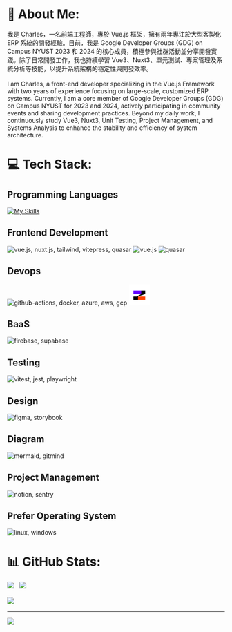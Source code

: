 # 💫 About Me:
我是 Charles，一名前端工程師，專於 Vue.js 框架，擁有兩年專注於大型客製化 ERP 系統的開發經驗。目前，我是 Google Developer Groups (GDG) on Campus NYUST 2023 和 2024 的核心成員，積極參與社群活動並分享開發實踐。除了日常開發工作，我也持續學習 Vue3、Nuxt3、單元測試、專案管理及系統分析等技能，以提升系統架構的穩定性與開發效率。<br><br>I am Charles, a front-end developer specializing in the Vue.js Framework with two years of experience focusing on large-scale, customized ERP systems. Currently, I am a core member of Google Developer Groups (GDG) on Campus NYUST for 2023 and 2024, actively participating in community events and sharing development practices. Beyond my daily work, I continuously study Vue3, Nuxt3, Unit Testing, Project Management, and Systems Analysis to enhance the stability and efficiency of system architecture.

# 💻 Tech Stack:
## Programming Languages
[![My Skills](https://skills-icons.vercel.app/api/icons?i=js,ts,python,cpp)](https://skills-icons.vercel.app/api/)

## Frontend Development
<div>
  <img src="https://skills-icons.vercel.app/api/icons?i=vuejs,nuxtjs,tailwind" alt="vue.js, nuxt.js, tailwind, vitepress, quasar" />
  <img src="https://raw.githubusercontent.com/vuejs/vitepress/67b7d5d87814ecf55cf39536de74272b1b76ff6d/docs/public/vitepress-logo-mini.svg" alt="vue.js" width="48" height="48">
  <img src="https://cdn.quasar.dev/logo-v2/svg/logo-dark.svg" alt="quasar" width="48" height="48">
</div>

## Devops
<div>
  <img src="https://skills-icons.vercel.app/api/icons?i=githubactions,docker,azure,aws,gcp" alt="github-actions, docker, azure, aws, gcp">
  <img src="https://github.com/zeabur/zeabur/blob/main/docs/public/favicon.svg" alt="zeabur" width="48" height="48">
</div>

## BaaS
<div>
  <img src="https://skills-icons.vercel.app/api/icons?i=firebase,supabase" alt="firebase, supabase">
</div>

## Testing
<div>
  <img src="https://skills-icons.vercel.app/api/icons?i=vitest,jest,playwright" alt="vitest, jest, playwright">
</div>

## Design
<div>
  <img src="https://skills-icons.vercel.app/api/icons?i=figma,storybook" alt="figma, storybook">
</div>

## Diagram
<div>
  <img src="https://skills-icons.vercel.app/api/icons?i=mermaid,gitmind" alt="mermaid, gitmind">
</div>

## Project Management
<img src="https://skills-icons.vercel.app/api/icons?i=notion,sentry" alt="notion, sentry">

## Prefer Operating System
<img src="https://skills-icons.vercel.app/api/icons?i=linux,windows" alt="linux, windows">

# 📊 GitHub Stats:
  <div>
    <img height="200px" src="https://github-readme-stats.vercel.app/api?username=Charles5277&theme=midnight-purple&hide_border=false&include_all_commits=true&count_private=true">
    &nbsp;
    <img height="200px" src="https://github-readme-stats.vercel.app/api/top-langs/?username=Charles5277&theme=midnight-purple&hide_border=false&include_all_commits=true&count_private=true&layout=compact">  
  </div>

  <br>
  <img height="200px"  src="https://github-readme-streak-stats.herokuapp.com/?user=Charles5277&theme=midnight-purple&hide_border=false"><br/>

---
[![](https://visitcount.itsvg.in/api?id=Charles5277&icon=2&color=11)](https://visitcount.itsvg.in)

<!-- Proudly created with GPRM ( https://gprm.itsvg.in ) -->
